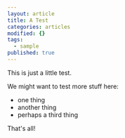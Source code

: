 ```yaml
---
layout: article
title: A Test
categories: articles
modified: {}
tags: 
  - sample
published: true
---
```



This is just a little test.

We might want to test more stuff here:

- one thing
- another thing
- perhaps a third thing

That's all! 
